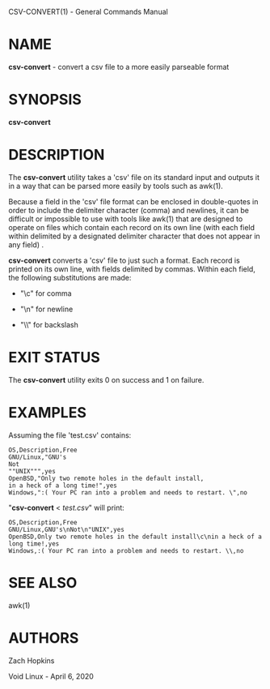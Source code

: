 CSV-CONVERT(1) - General Commands Manual

# NAME

**csv-convert** - convert a csv file to a more easily parseable format

# SYNOPSIS

**csv-convert**

# DESCRIPTION

The
**csv-convert**
utility takes a
'csv'
file on its standard input and outputs it in
a way that can be parsed more easily by tools such as
awk(1).

Because a field in the
'csv'
file format can be enclosed in double-quotes in order to include the delimiter
character (comma) and newlines, it can be difficult or impossible
to use with tools like
awk(1)
that are designed to operate on files which contain each record on its own
line
(with each field within delimited by a designated delimiter character
that does not appear in any field)
.

**csv-convert**
converts a
'csv'
file to just such a format. Each record is printed on its own line,
with fields delimited by commas. Within each field, the following substitutions
are made:

*	"&#92;c"
	for comma

*	"&#92;n"
	for newline

*	"&#92;&#92;"
	for backslash

# EXIT STATUS

The
**csv-convert**
utility exits 0 on success and 1 on failure.

# EXAMPLES

Assuming the file
'test.csv'
contains:

	OS,Description,Free
	GNU/Linux,"GNU's
	Not
	""UNIX""",yes
	OpenBSD,"Only two remote holes in the default install,
	in a heck of a long time!",yes
	Windows,":( Your PC ran into a problem and needs to restart. \",no

"**csv-convert**
&lt;
*test.csv*"
will print:

	OS,Description,Free
	GNU/Linux,GNU's\nNot\n"UNIX",yes
	OpenBSD,Only two remote holes in the default install\c\nin a heck of a long time!,yes
	Windows,:( Your PC ran into a problem and needs to restart. \\,no

# SEE ALSO

awk(1)

# AUTHORS

Zach Hopkins

Void Linux - April 6, 2020
